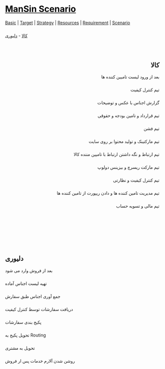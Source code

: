 <style>
.md0{margin-top: 150px;}
.md1{margin-top: 75px;}
.md2{margin-top: 50px;}
.md3{margin-top: 25px;}
.md4{margin-top: 5px;}
.tbl1 td#header{background-color: D1ECCF}
.tbl1 tr#header{background-color: D1ECCF}
</style>

# [<span style="color:black;">ManSin Scenario</span>](ManSin.md)

[Basic](ManSin-Basic.md) |
[Target](ManSin-Target.md) |
[Strategy](ManSin-Strategy.md) |
[Resources](ManSin-Resources.md) | 
[Requirement](ManSin-Requirement.md) |
[Scenario](ManSin-Scenario.md)

<div class="md3"></div>
<a href="#کالا">کالا</a> - 
<a href="#دلیوری">دلیوری</a>
<div class="md1"></div>



<div align="right" dir="rtl">
 
## کالا

بعد از ورود لیست تامیین کننده ها

<div class="md3"></div>

تیم کنترل کیفیت

<div class="md3"></div>

گزارش اجناس با عکس و توضیحات

<div class="md3"></div>

تیم قرارداد و تامین بودجه و حقوقی

<div class="md3"></div>

تیم فشن

<div class="md3"></div>

تیم مارکتینک و تولید محتوا  بر روی سایت

<div class="md3"></div>

تیم ارتباط و نگه داشتن ارتباط با تامیین مننده کالا

<div class="md3"></div>

تیم مارکت ریسرچ و بیزینس دولوپ

<div class="md3"></div>

تیم کنترل کیفیت و نظارتی

<div class="md3"></div>

تیم مدیریت تامین کننده ها و دادن ریپورت از تامین کننده ها

<div class="md3"></div>

تیم مالی و تسویه حساب

</div>





<div class="md0"></div>







## دلیوری

بعد از فروش وارد می شود

<div class="md3"></div>

تهیه لیست اجناس آماده

<div class="md3"></div>

جمع آوری  اجناس طبق سفارش

<div class="md3"></div>

 دریافت سفارشات توسط کنترل کیفیت

<div class="md3"></div>

پکیج بندی سفارشات

<div class="md3"></div>

تحویل پکیج به Routing

<div class="md3"></div>

تحویل به مشتری

<div class="md3"></div>

روشن شدن آلارم خدمات پس ار فروش
